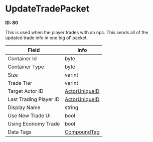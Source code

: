 # UpdateTradePacket

__ID: 80__

This is used when the player trades with an npc. This sends all of the updated trade info in one big ol' packet.

<table><thead><tr><th>Field</th><th>Info</th></tr></thead><tbody>
<tr><td>Container Id</td><td>byte</td></tr>
<tr><td>Container Type</td><td>byte</td></tr>
<tr><td>Size</td><td>varint</td></tr>
<tr><td>Trade Tier</td><td>varint</td></tr>
<tr><td>Target Actor ID</td><td><a href="../types/ActorUniqueID.md">ActorUniqueID</a></td></tr>
<tr><td>Last Trading Player ID</td><td><a href="../types/ActorUniqueID.md">ActorUniqueID</a></td></tr>
<tr><td>Display Name</td><td>string</td></tr>
<tr><td>Use New Trade UI</td><td>bool</td></tr>
<tr><td>Using Economy Trade</td><td>bool</td></tr>
<tr><td>Data Tags</td><td><a href="../types/CompoundTag.md">CompoundTag</a></td></tr>
</tbody></table>